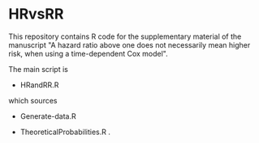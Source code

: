 # HRvsRR

This repository contains R code for the supplementary material of the manuscript "A hazard ratio above one does not necessarily mean higher risk, when using a time-dependent Cox model".

The main script is 
 
 - HRandRR.R
 
which sources
 
 - Generate-data.R
 
 - TheoreticalProbabilities.R .

